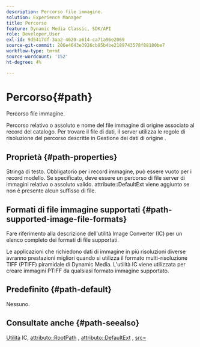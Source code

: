 ```yaml
---
description: Percorso file immagine.
solution: Experience Manager
title: Percorso
feature: Dynamic Media Classic, SDK/API
role: Developer,User
exl-id: 9d5417df-3aa2-4620-a614-ca71a96e2069
source-git-commit: 206e4643e3926cb85b4be2189743578f88180be7
workflow-type: tm+mt
source-wordcount: '152'
ht-degree: 4%

---
```


# Percorso{#path}

Percorso file immagine.

Percorso relativo o assoluto e nome del file immagine di origine associato al record del catalogo. Per trovare il file di dati, il server utilizza le regole di risoluzione del percorso descritte in Gestione dei dati di origine .

## Proprietà {#path-properties}

Stringa di testo. Obbligatorio per i record immagine, può essere vuoto per i record modello. Se specificato, deve essere un percorso di file server di immagini relativo o assoluto valido. attribute::DefaultExt viene aggiunto se non è presente alcun suffisso di file.

## Formati di file immagine supportati {#path-supported-image-file-formats}

Fare riferimento alla descrizione dell&#39;utilità Image Converter (IC) per un elenco completo dei formati di file supportati.

Le applicazioni che richiedono dati di immagine in più risoluzioni diverse avranno prestazioni migliori quando si utilizza il formato multi-risoluzione TIFF (PTIFF) piramidale di Dynamic Media. L&#39;utilità IC viene utilizzata per creare immagini PTIFF da qualsiasi formato immagine supportato.

## Predefinito {#path-default}

Nessuno.

## Consultate anche {#path-seealso}

[Utilità](/help/aem-is-ir-api/is-api/is-utils/utilities/r-ic.md)  IC,  [attributo::RootPath](/help/aem-is-ir-api/is-api/image-catalog/image-serving-api-ref/c-image-catalog-reference/c-attributes-reference/r-rootpath.md) ,  [attributo::DefaultExt](/help/aem-is-ir-api/is-api/image-catalog/image-serving-api-ref/c-image-catalog-reference/c-attributes-reference/r-defaultext.md) ,  [src=](/help/aem-is-ir-api/is-api/http-ref/image-serving-api-ref/c-http-protocol-reference/c-command-reference/r-src.md)

<!-- [attribute::LowerCasePaths]() -->

